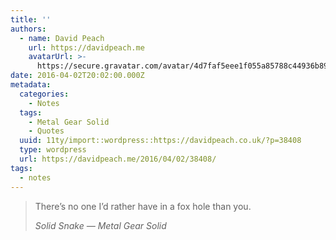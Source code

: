 ```yaml
---
title: ''
authors:
  - name: David Peach
    url: https://davidpeach.me
    avatarUrl: >-
      https://secure.gravatar.com/avatar/4d7faf5eee1f055a85788c44936b8995eaab6dfb004e7854ec747ccb272e91ee?s=96&d=mm&r=g
date: 2016-04-02T20:02:00.000Z
metadata:
  categories:
    - Notes
  tags:
    - Metal Gear Solid
    - Quotes
  uuid: 11ty/import::wordpress::https://davidpeach.co.uk/?p=38408
  type: wordpress
  url: https://davidpeach.me/2016/04/02/38408/
tags:
  - notes
---
```

> There’s no one I’d rather have in a fox hole than you.
> 
> <cite>Solid Snake — Metal Gear Solid</cite>